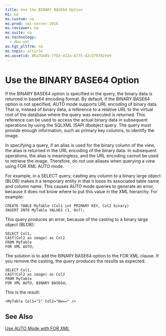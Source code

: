 ```yaml
---
title: Use the BINARY BASE64 Option
H1: na
ms.custom: na
ms.prod: sql-server-2016
ms.reviewer: na
ms.suite: na
ms.technology: 
  - dbe-xml
ms.tgt_pltfrm: na
ms.topic: article
ms.assetid: 86a7bb85-7f83-412a-b775-d2c379702fe9
---
```

# Use the BINARY BASE64 Option
  If the BINARY BASE64 option is specified in the query, the binary data is returned in base64 encoding format. By default, if the BINARY BASE64 option is not specified, AUTO mode supports URL encoding of binary data. That is, instead of binary data, a reference to a relative URL to the virtual root of the database where the query was executed is returned. This reference can be used to access the actual binary data in subsequent operations by using the SQLXML ISAPI dbobject query. The query must provide enough information, such as primary key columns, to identify the image.  
  
 In specifying a query, if an alias is used for the binary column of the view, the alias is returned in the URL encoding of the binary data. In subsequent operations, the alias is meaningless, and the URL encoding cannot be used to retrieve the image. Therefore, do not use aliases when querying a view using FOR XML AUTO mode.  
  
 For example, in a SELECT query, casting any column to a binary large object \(BLOB\) makes it a temporary entity in that it loses its associated table name and column name. This causes AUTO mode queries to generate an error, because it does not know where to put this value in the XML hierarchy. For example:  
  
```  
CREATE TABLE MyTable (Col1 int PRIMARY KEY, Col2 binary)  
INSERT INTO MyTable VALUES (1, 0x7);  
```  
  
 This query produces an error, because of the casting to a binary large object \(BLOB\):  
  
```  
SELECT Col1,  
CAST(Col2 as image) as Col2  
FROM MyTable  
FOR XML AUTO;  
```  
  
 The solution is to add the BINARY BASE64 option to the FOR XML clause. If you remove the casting, the query produces the results as expected:  
  
```  
SELECT Col1,  
CAST(Col2 as image) as Col2  
FROM MyTable  
FOR XML AUTO, BINARY BASE64;  
```  
  
 This is the result:  
  
```  
<MyTable Col1="1" Col2="Bw==" />  
```  
  
## See Also  
 [Use AUTO Mode with FOR XML](../../Topics/TopicNameNotContainA/Use-AUTO-Mode-with-FOR-XML.md)  
  
  